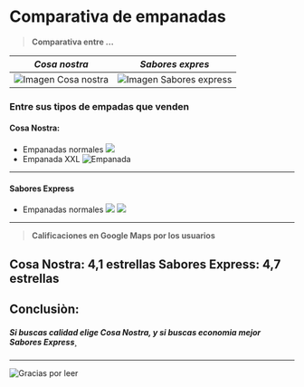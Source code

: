 # Comparativa de empanadas
>**Comparativa entre ...**

|*Cosa nostra*|*Sabores expres*|
|-|-|
|![Imagen Cosa nostra](https://pedidodirecto.net/assets/cosa%20nostra7_1.jpg)|![Imagen Sabores express](https://saboresexpress.com.ar/assets/images/logo-sab-express-96x96.png)|

### **Entre sus tipos de empadas que venden**
#### Cosa Nostra:
+ Empanadas normales
![](https://encrypted-tbn0.gstatic.com/images?q=tbn:ANd9GcTkO4oJs2LXBu_bL46ZBdpGpnjL7sfwtGYDVA&s)
+ Empanada XXL
![Empanada](https://encrypted-tbn0.gstatic.com/images?q=tbn:ANd9GcQmjN8WbD_KzZr8p2TKZkWhYbqxRgacmdT29g&s)

---
#### Sabores Express
+ Empanadas normales
![](https://encrypted-tbn0.gstatic.com/images?q=tbn:ANd9GcTDmtAXPnPRBH2aa6u9_I6lk1WeWs3NmE4kaw&s)
![](https://images.rappi.com.ar/restaurants_background/saboresexpress-1661804971889-1675811452004.jpg)

---
> **Calificaciones en Google Maps por los usuarios**

**Cosa Nostra**: 4,1 estrellas
**Sabores Express**: 4,7 estrellas
---
## Conclusiòn:
##### Si buscas calidad elige Cosa Nostra, y si buscas economia mejor Sabores Express¸
---
![Gracias por leer](https://encrypted-tbn0.gstatic.com/images?q=tbn:ANd9GcRPe0hBgR6rJ-Fh6QKC1awSDRzBHhTyuSZVTw&s)